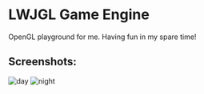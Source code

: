 # LWJGL Game Engine
OpenGL playground for me. Having fun in my spare time!

## Screenshots:
![day][1]
![night][2]


[1]: https://github.com/aeris170/LWJGLGameEngine/tree/master/art/day.png
[2]: https://github.com/aeris170/LWJGLGameEngine/tree/master/art/night.png